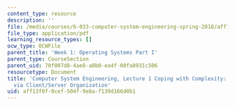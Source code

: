```yaml
---
content_type: resource
description: ''
file: /media/courses/6-033-computer-system-engineering-spring-2018/aff13f0f0cef504f9e6af139d166d0b1_MIT6_033S18lec1.pdf
file_type: application/pdf
learning_resource_types: []
ocw_type: OCWFile
parent_title: 'Week 1: Operating Systems Part I'
parent_type: CourseSection
parent_uid: 70f007d8-4ae8-a0b0-ea4f-00fa8931c506
resourcetype: Document
title: 'Computer System Engineering, Lecture 1 Coping with Complexity: Enforced Modularity
  via Client/Server Organization'
uid: aff13f0f-0cef-504f-9e6a-f139d166d0b1
---
```

